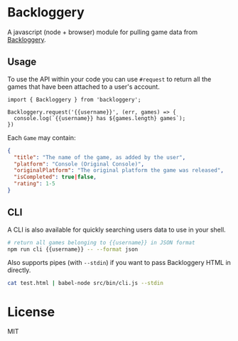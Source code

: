 # Backloggery

A javascript (node + browser) module for pulling game data from [Backloggery](http://backloggery.com).

## Usage

To use the API within your code you can use `#request` to return all the games that have been attached to a user's account.

```
import { Backloggery } from 'backloggery';

Backloggery.request('{{username}}', (err, games) => {
  console.log(`{{username}} has ${games.length} games`);
})
```

Each `Game` may contain:

```json
{
  "title": "The name of the game, as added by the user",
  "platform": "Console (Original Console)",
  "originalPlatform": "The original platform the game was released",
  "isCompleted": true|false,
  "rating": 1-5
}
```

## CLI

A CLI is also available for quickly searching users data to use in your shell.

```bash
# return all games belonging to {{username}} in JSON format
npm run cli {{username}} -- --format json
```

Also supports pipes (with `--stdin`) if you want to pass Backloggery HTML in directly.

```bash
cat test.html | babel-node src/bin/cli.js --stdin
```

# License

MIT

